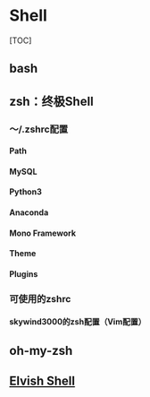 # Shell

[TOC]

## bash

## zsh：终极Shell

### ～/.zshrc配置

#### Path

#### MySQL

#### Python3

#### Anaconda

#### Mono Framework

#### Theme

#### Plugins

#### 

### 可使用的zshrc

#### skywind3000的zsh配置（Vim配置）

## oh-my-zsh



## [Elvish Shell](https://elv.sh/)

